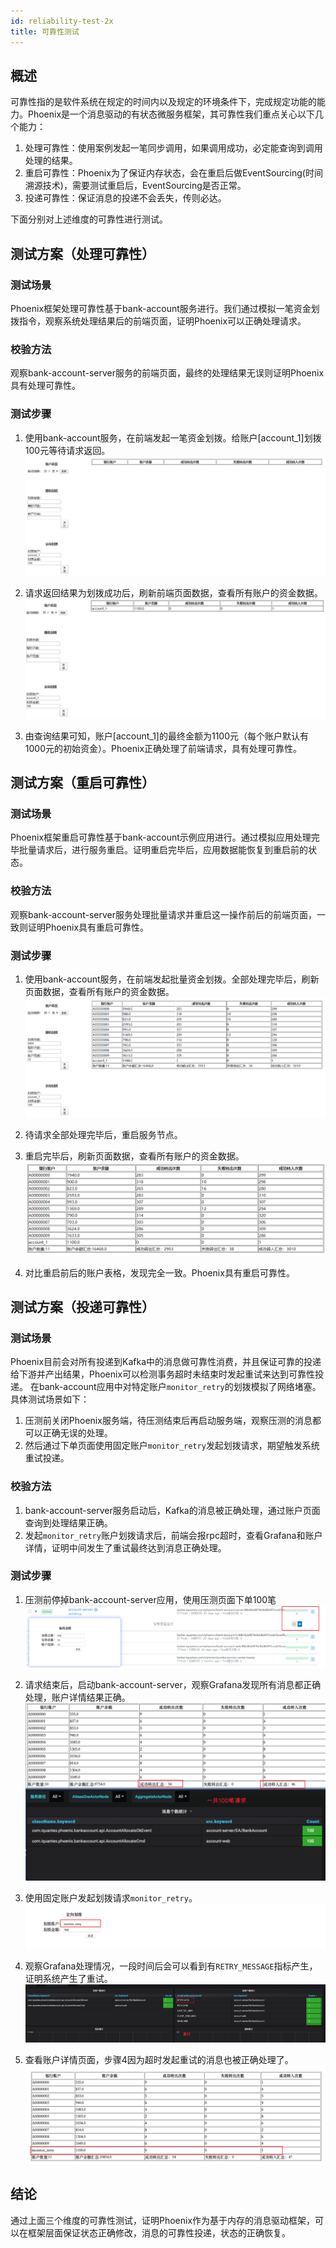 ```yaml
---
id: reliability-test-2x
title: 可靠性测试
---
```


## 概述

可靠性指的是软件系统在规定的时间内以及规定的环境条件下，完成规定功能的能力。Phoenix是一个消息驱动的有状态微服务框架，其可靠性我们重点关心以下几个能力：

1. 处理可靠性：使用案例发起一笔同步调用，如果调用成功，必定能查询到调用处理的结果。
2. 重启可靠性：Phoenix为了保证内存状态，会在重启后做EventSourcing(时间溯源技术)，需要测试重启后，EventSourcing是否正常。
3. 投递可靠性：保证消息的投递不会丢失，传则必达。

下面分别对上述维度的可靠性进行测试。


## 测试方案（处理可靠性）

### 测试场景

Phoenix框架处理可靠性基于bank-account服务进行。我们通过模拟一笔资金划拨指令，观察系统处理结果后的前端页面，证明Phoenix可以正确处理请求。

### 校验方法

观察bank-account-server服务的前端页面，最终的处理结果无误则证明Phoenix具有处理可靠性。

### 测试步骤

 1. 使用bank-account服务，在前端发起一笔资金划拨。给账户[account_1]划拨100元等待请求返回。
    ![show](../../assets/phoenix2.x/phoenix-test/reliability/001.png)

 2. 请求返回结果为划拨成功后，刷新前端页面数据，查看所有账户的资金数据。
    ![show](../../assets/phoenix2.x/phoenix-test/reliability/002.png)

 3. 由查询结果可知，账户[account_1]的最终金额为1100元（每个账户默认有1000元的初始资金）。Phoenix正确处理了前端请求，具有处理可靠性。

## 测试方案（重启可靠性）

### 测试场景

Phoenix框架重启可靠性基于bank-account示例应用进行。通过模拟应用处理完毕批量请求后，进行服务重启。证明重启完毕后，应用数据能恢复到重启前的状态。

### 校验方法

观察bank-account-server服务处理批量请求并重启这一操作前后的前端页面，一致则证明Phoenix具有重启可靠性。

### 测试步骤

 1. 使用bank-account服务，在前端发起批量资金划拨。全部处理完毕后，刷新页面数据，查看所有账户的资金数据。
 ![show](../../assets/phoenix2.x/phoenix-test/reliability/003.png)

 2. 待请求全部处理完毕后，重启服务节点。

 3. 重启完毕后，刷新页面数据，查看所有账户的资金数据。
 ![show](../../assets/phoenix2.x/phoenix-test/reliability/005.png)

 4. 对比重启前后的账户表格，发现完全一致。Phoenix具有重启可靠性。

## 测试方案（投递可靠性）

### 测试场景

Phoenix目前会对所有投递到Kafka中的消息做可靠性消费，并且保证可靠的投递给下游并产出结果，Phoenix可以检测事务超时未结束时发起重试来达到可靠性投递。
在bank-account应用中对特定账户`monitor_retry`的划拨模拟了网络堵塞。具体测试场景如下：

1. 压测前关闭Phoenix服务端，待压测结束后再启动服务端，观察压测的消息都可以正确无误的处理。
2. 然后通过下单页面使用固定账户`monitor_retry`发起划拨请求，期望触发系统重试投递。


### 校验方法

1. bank-account-server服务启动后，Kafka的消息被正确处理，通过账户页面查询到处理结果正确。
2. 发起`monitor_retry`账户划拨请求后，前端会报rpc超时，查看Grafana和账户详情，证明中间发生了重试最终达到消息正确处理。

### 测试步骤

1. 压测前停掉bank-account-server应用，使用压测页面下单100笔
 ![show](../../assets/phoenix2.x/phoenix-test/reliability/006.png)

2. 请求结束后，启动bank-account-server，观察Grafana发现所有消息都正确处理，账户详情结果正确。
 ![show](../../assets/phoenix2.x/phoenix-test/reliability/007.png)

3. 使用固定账户发起划拨请求`monitor_retry`。
 ![show](../../assets/phoenix2.x/phoenix-test/reliability/008.png)

4. 观察Grafana处理情况，一段时间后会可以看到有`RETRY_MESSAGE`指标产生，证明系统产生了重试。
 ![show](../../assets/phoenix2.x/phoenix-test/reliability/009.png)

5. 查看账户详情页面，步骤4因为超时发起重试的消息也被正确处理了。
 ![show](../../assets/phoenix2.x/phoenix-test/reliability/010.png)


## 结论
通过上面三个维度的可靠性测试，证明Phoenix作为基于内存的消息驱动框架，可以在框架层面保证状态正确修改，消息的可靠性投递，状态的正确恢复。

